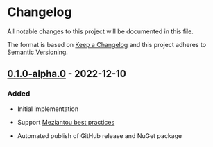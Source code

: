 # Changelog

All notable changes to this project will be documented in this file.

The format is based on [Keep a Changelog](http://keepachangelog.com/)
and this project adheres to [Semantic Versioning](http://semver.org/).

## [0.1.0-alpha.0] - 2022-12-10

### Added

- Initial implementation

- Support [Meziantou best practices](https://www.meziantou.net/ensuring-best-practices-for-nuget-packages.htm)

- Automated publish of GitHub release and NuGet package

[0.1.0-alpha.0]: https://github.com/richtea/NuGetWorkflow/releases/tag/v0.1.0-alpha.0
